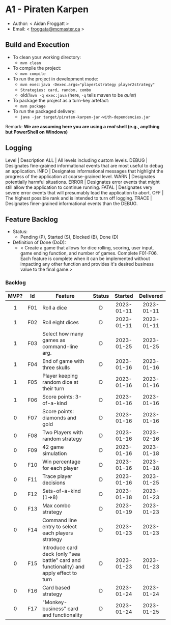 # A1 - Piraten Karpen

  * Author: < Aidan Froggatt >
  * Email: < froggata@mcmaster.ca >

## Build and Execution

  * To clean your working directory:
    * `mvn clean`
  * To compile the project:
    * `mvn compile`
  * To run the project in development mode:
    * `mvn exec:java -Dexec.args="player1strategy player2strategy"`
    * `Strategies: card, random, combo`
    * old//`mvn -q exec:java` (here, `-q` tells maven to be _quiet_)
  * To package the project as a turn-key artefact:
    * `mvn package`
  * To run the packaged delivery:
    * `java -jar target/piraten-karpen-jar-with-dependencies.jar` 

Remark: **We are assuming here you are using a _real_ shell (e.g., anything but PowerShell on Windows)**

## Logging
Level | Description
ALL | All levels including custom levels.
DEBUG | Designates fine-grained informational events that are most useful to debug an
application.
INFO | Designates informational messages that highlight the progress of the application at
coarse-grained level.
WARN | Designates potentially harmful situations.
ERROR | Designates error events that might still allow the application to continue running.
FATAL | Designates very severe error events that will presumably lead the application to
abort.
OFF | The highest possible rank and is intended to turn off logging.
TRACE | Designates finer-grained informational events than the DEBUG.

## Feature Backlog

 * Status: 
   * Pending (P), Started (S), Blocked (B), Done (D)
 * Definition of Done (DoD):
   * < Create a game that allows for dice rolling, scoring, user input, game ending function, and number of games. Complete F01-F06. Each feature is complete when it can be implemented without impacting any other function and provides it's desired business value to the final game.>

### Backlog 

| MVP? | Id  | Feature  | Status  |  Started  | Delivered |
| :-:  |:-:  |---       | :-:     | :-:       | :-:       |
| 1   | F01 | Roll a dice |  D | 2023-01-11 | 2023-01-11 |
| 1   | F02 | Roll eight dices  |  D |  2023-01-11 | 2023-01-11 |
| 1   | F03 | Select how many games as command-line arg.  | D | 2023-01-25 | 2023-01-25 |
| 1   | F04 | End of game with three skulls | D | 2023-01-16 | 2023-01-16 |
| 1   | F05 | Player keeping random dice at their turn | D | 2023-01-16 | 2023-01-16 | 
| 1   | F06 | Score points: 3-of-a-kind | D | 2023-01-16 | 2023-01-16 | 
| 0   | F07 | Score points: diamonds and gold | D | 2023-01-16 | 2023-01-16 |
| 0   | F08 | Two Players with random strategy| D | 2023-01-16 | 2023-02-16 |
| 0   | F09 | 42 game simulation | D | 2023-01-16 | 2023-01-18 |
| 0   | F10 | Win percentage for each player | D | 2023-01-16 | 2023-01-18 |
| 0   | F11 | Trace player decisions | D | 2023-01-16 | 2023-01-25 |
| 0   | F12 | Sets-of-a-kind (1->8) | D | 2023-01-18 | 2023-01-23 |
| 0   | F13 | Max combo strategy | D | 2023-01-19 | 2023-01-23 |
| 0   | F14 | Command line entry to select each players strategy | D | 2023-01-23 | 2023-01-23 |
| 0   | F15 | Introduce card deck (only "sea battle" card and functionality) and apply effect to turn | D | 2023-01-23 | 2023-01-23 |
| 0   | F16 | Card based strategy | D | 2023-01-24 | 2023-01-24 |
| 0   | F17 | "Monkey-business" card and functionality | D | 2023-01-24 | 2023-01-25 |

